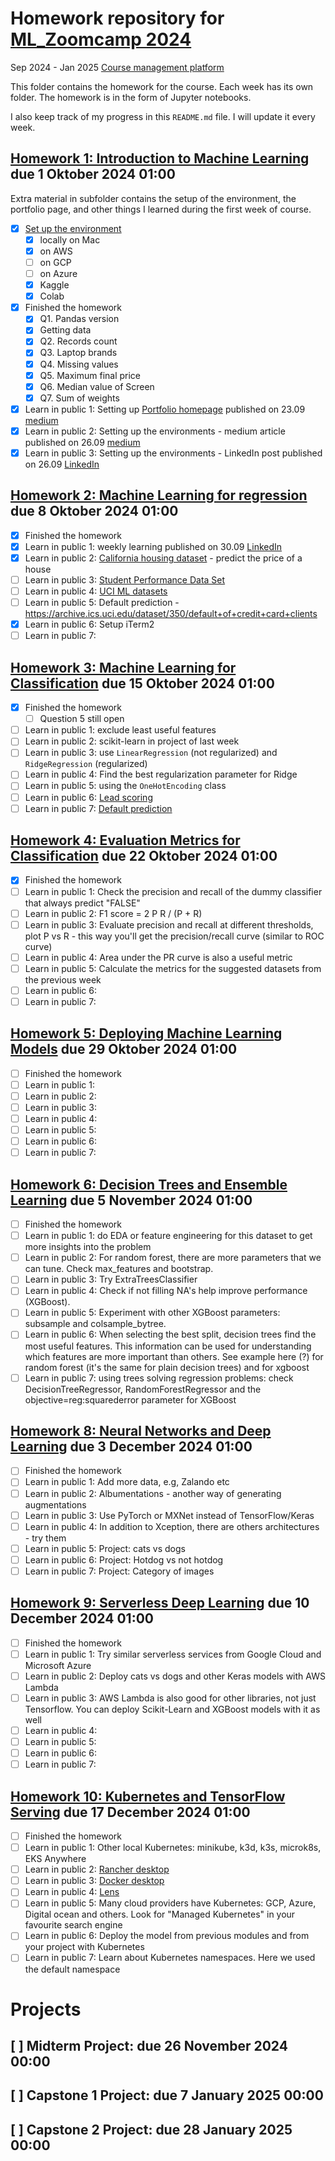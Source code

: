 # Homework repository for [ML_Zoomcamp 2024](https://github.com/DataTalksClub/machine-learning-zoomcamp)

Sep 2024 - Jan 2025
[Course management platform](https://courses.datatalks.club/ml-zoomcamp-2024/)

This folder contains the homework for the course. Each week has its own folder. The homework is in the form of Jupyter notebooks.

I also keep track of my progress in this `README.md` file. I will update it every week.

## [Homework 1: Introduction to Machine Learning](./01-intro/homework_01_till_meineke.ipynb) due 1 Oktober 2024 01:00

Extra material in subfolder contains the setup of the environment, the portfolio page, and other things I learned during the first week of course.

- [x] [Set up the environment](./01-intro/Setup_environment.md)
  - [x] locally on Mac
  - [x] on AWS
  - [ ] on GCP
  - [ ] on Azure
  - [x] Kaggle
  - [x] Colab
- [x] Finished the homework
  - [x] Q1. Pandas version
  - [x] Getting data
  - [x] Q2. Records count
  - [x] Q3. Laptop brands
  - [x] Q4. Missing values
  - [x] Q5. Maximum final price
  - [x] Q6. Median value of Screen
  - [x] Q7. Sum of weights
- [x] Learn in public 1: Setting up [Portfolio homepage](till.meineke.github.io) published on 23.09 [medium](https://medium.com/@till.meineke/how-to-setup-a-portfolio-page-on-github-io-3b951fc94f22)
- [x] Learn in public 2: Setting up the environments - medium article published on 26.09 [medium](https://medium.com/@till.meineke/setting-up-the-environments-for-ml-zoomcamp-2024-eceb6e42e36e)
- [x] Learn in public 3: Setting up the environments - LinkedIn post published on 26.09 [LinkedIn](https://www.linkedin.com/posts/tillmeineke_setting-up-the-environments-for-ml-zoomcamp-activity-7244840475675807745-ExVD?utm_source=share&utm_medium=member_desktop)
<!-- - [ ] Learn in public 4:
- [ ] Learn in public 5: Setup macBook
- [ ] Learn in public 6: Setup iTerm2
- [ ] Learn in public 7: Setup VSCode
- [ ] Learn in public 8: Organize the homework repository
- [ ] Learn in public 9: `.dotfiles`? -->

## [Homework 2: Machine Learning for regression](./02-regression/homework_02_till_meineke.ipynb) due 8 Oktober 2024 01:00

- [x] Finished the homework
- [x] Learn in public 1: weekly learning published on 30.09 [LinkedIn](https://www.linkedin.com/pulse/learning-ml-zoomcamp-week-1-introduction-till-meineke-k05mc)
- [x] Learn in public 2: [California housing dataset](https://scikit-learn.org/stable/modules/generated/sklearn.datasets.fetch_california_housing.html) - predict the price of a house
- [ ] Learn in public 3: [Student Performance Data Set](https://archive.ics.uci.edu/dataset/320/student+performance)
- [ ] Learn in public 4: [UCI ML datasets](https://archive.ics.uci.edu/datasets)
- [ ] Learn in public 5: Default prediction - <https://archive.ics.uci.edu/dataset/350/default+of+credit+card+clients>
- [x] Learn in public 6: Setup iTerm2
- [ ] Learn in public 7:

## [Homework 3: Machine Learning for Classification](./03-classification/homework_03_till_meineke.ipynb) due 15 Oktober 2024 01:00

- [x] Finished the homework
  - [ ] Question 5 still open
- [ ] Learn in public 1: exclude least useful features
- [ ] Learn in public 2: scikit-learn in project of last week
- [ ] Learn in public 3: use `LinearRegression` (not regularized) and `RidgeRegression` (regularized)
- [ ] Learn in public 4: Find the best regularization parameter for Ridge
- [ ] Learn in public 5: using the `OneHotEncoding` class
- [ ] Learn in public 6: [Lead scoring](https://www.kaggle.com/ashydv/leads-dataset)
- [ ] Learn in public 7: [Default prediction](https://archive.ics.uci.edu/dataset/350/default+of+credit+card+clients)

## [Homework 4: Evaluation Metrics for Classification]() due 22 Oktober 2024 01:00

- [x] Finished the homework
- [ ] Learn in public 1: Check the precision and recall of the dummy classifier that always predict "FALSE"
- [ ] Learn in public 2: F1 score = 2 P R / (P + R)
- [ ] Learn in public 3: Evaluate precision and recall at different thresholds, plot P vs R - this way you'll get the precision/recall curve (similar to ROC curve)
- [ ] Learn in public 4: Area under the PR curve is also a useful metric
- [ ] Learn in public 5: Calculate the metrics for the suggested datasets from the previous week
- [ ] Learn in public 6:
- [ ] Learn in public 7:

## [Homework 5: Deploying Machine Learning Models]() due 29 Oktober 2024 01:00

- [ ] Finished the homework
- [ ] Learn in public 1:
- [ ] Learn in public 2:
- [ ] Learn in public 3:
- [ ] Learn in public 4:
- [ ] Learn in public 5:
- [ ] Learn in public 6:
- [ ] Learn in public 7:

## [Homework 6: Decision Trees and Ensemble Learning]() due 5 November 2024 01:00

- [ ] Finished the homework
- [ ] Learn in public 1: do EDA or feature engineering for this dataset to get more insights into the problem
- [ ] Learn in public 2: For random forest, there are more parameters that we can tune. Check max_features and bootstrap.
- [ ] Learn in public 3: Try ExtraTreesClassifier
- [ ] Learn in public 4: Check if not filling NA's help improve performance (XGBoost).
- [ ] Learn in public 5: Experiment with other XGBoost parameters: subsample and colsample_bytree.
- [ ] Learn in public 6: When selecting the best split, decision trees find the most useful features. This information can be used for understanding which features are more important than others. See example here (?) for random forest (it's the same for plain decision trees) and for xgboost
- [ ] Learn in public 7: using trees solving regression problems: check DecisionTreeRegressor, RandomForestRegressor and the objective=reg:squarederror parameter for XGBoost

## [Homework 8: Neural Networks and Deep Learning]() due 3 December 2024 01:00

- [ ] Finished the homework
- [ ] Learn in public 1: Add more data, e.g, Zalando etc
- [ ] Learn in public 2: Albumentations - another way of generating augmentations
- [ ] Learn in public 3: Use PyTorch or MXNet instead of TensorFlow/Keras
- [ ] Learn in public 4: In addition to Xception, there are others architectures - try them
- [ ] Learn in public 5: Project: cats vs dogs
- [ ] Learn in public 6: Project: Hotdog vs not hotdog
- [ ] Learn in public 7: Project: Category of images

## [Homework 9: Serverless Deep Learning]() due 10 December 2024 01:00

- [ ] Finished the homework
- [ ] Learn in public 1: Try similar serverless services from Google Cloud and Microsoft Azure
- [ ] Learn in public 2: Deploy cats vs dogs and other Keras models with AWS Lambda
- [ ] Learn in public 3: AWS Lambda is also good for other libraries, not just Tensorflow. You can deploy Scikit-Learn and XGBoost models with it as well
- [ ] Learn in public 4:
- [ ] Learn in public 5:
- [ ] Learn in public 6:
- [ ] Learn in public 7:

## [Homework 10: Kubernetes and TensorFlow Serving]() due 17 December 2024 01:00

- [ ] Finished the homework
- [ ] Learn in public 1: Other local Kubernetes: minikube, k3d, k3s, microk8s, EKS Anywhere
- [ ] Learn in public 2: [Rancher desktop](https://rancherdesktop.io/)
- [ ] Learn in public 3: [Docker desktop](https://www.docker.com/products/docker-desktop/)
- [ ] Learn in public 4: [Lens](https://k8slens.dev/)
- [ ] Learn in public 5: Many cloud providers have Kubernetes: GCP, Azure, Digital ocean and others. Look for "Managed Kubernetes" in your favourite search engine
- [ ] Learn in public 6: Deploy the model from previous modules and from your project with Kubernetes
- [ ] Learn in public 7: Learn about Kubernetes namespaces. Here we used the default namespace

# Projects

## [ ] Midterm Project: due 26 November 2024 00:00
## [ ] Capstone 1 Project: due 7 January 2025 00:00
## [ ] Capstone 2 Project: due 28 January 2025 00:00